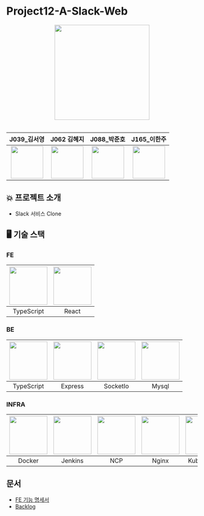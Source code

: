 # Project12-A-Slack-Web

<div align="center">
<img src="https://cdn.pixabay.com/photo/2017/08/01/08/59/logo-2563719_960_720.jpg" width="" height="250"/>
<br />
<br />


| J039_김서영 | J062 김혜지 | J088_박준호 |J165_이한주 |
| :------: | :------: | :------: | :------: |
| <img width=85 src="https://ca.slack-edge.com/T019JFET9H7-U01A1NXHW5P-6ad3ec6e0275-512"> | <img width=85 src="https://ca.slack-edge.com/T019JFET9H7-U019PAHD2BV-c7785a9ef0f7-512">| <img width=85 src="https://ca.slack-edge.com/T019JFET9H7-U019P4W0YUA-41504186feaf-512"> |   <img width=85 src="https://ca.slack-edge.com/T019JFET9H7-U019VBGPEAG-c7259ab3d955-512"> |
</div>


## 💥 프로젝트 소개
* Slack 서비스 Clone

## 🖥 기술 스택

### FE
| <img width=100 src="https://noticon-static.tammolo.com/dgggcrkxq/image/upload/v1566913457/noticon/eh4d0dnic4n1neth3fui.png"> | <img width=100 src="https://images.velog.io/images/hanblueblue/post/1c793494-ae73-407b-9010-1a182f0eb387/react.png"> | 
| :--: | :--: |
| TypeScript | React |

### BE
| <img width=100 src="https://noticon-static.tammolo.com/dgggcrkxq/image/upload/v1566913457/noticon/eh4d0dnic4n1neth3fui.png"> | <img width=100 src="https://www.sohamkamani.com/static/65137ed3c844d05124dcfdab28263c21/6b427/express-routing-logo.png"> | <img width=100 src="https://t1.daumcdn.net/cfile/tistory/999915345CFA09412C"> | <img width=100 src="https://img1.daumcdn.net/thumb/R1280x0.fjpg/?fname=http://t1.daumcdn.net/brunch/service/user/797z/image/3r7sR9IJuBZfq4M5yKrLWIt3rZE.jpg"> |
| :--: | :--: | :--: | :--: |
| TypeScript | Express | SocketIo | Mysql |

### INFRA
| <img width=100 src="https://images.velog.io/images/hanblueblue/post/1609cea7-df58-49e6-9a50-2ac444cb35cd/docker_codeception-07.jpg"> | <img width=100  src="https://media.vlpt.us/images/beoms96/post/05b4d550-7403-4fcb-8612-61abab463f05/logo-title-opengraph.png"> | <img width=100 src="https://imbang.net/wp-content/uploads/2019/05/ncp-logo.jpg"> | <img width=100 src="https://blog.kakaocdn.net/dn/deQIEi/btqCO2tqKD6/tyNjWGeqqAKZez0izyKukk/img.png"> | <img width=100 src="https://i2.wp.com/subicura.com/assets/article_images/2019-05-19-kubernetes-basic-1/kubernetes-logo.png?w=769&ssl=1"> | 
| :--: | :--: | :--: | :--: | :--: |
| Docker | Jenkins | NCP | Nginx | Kubernetes

## 문서
- [FE 기능 명세서](https://docs.google.com/presentation/d/1fi3qxlIQIMb2RBOowvshsdAujtwnlJcHvdZBSS9jVLM/edit#slide=id.p)
- [Backlog](https://docs.google.com/spreadsheets/d/1ETdbHj9wcMq7f9w6AYJnS_aCk9H8cTeX2V2qf03RcGM/edit#gid=0)
